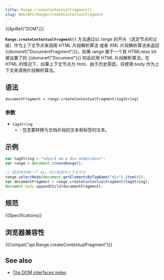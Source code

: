 ```yaml
---
title: Range.createContextualFragment()
slug: Web/API/Range/createContextualFragment
---
```


{{ApiRef("DOM")}}

**`Range.createContextualFragment()`** 方法通过以 range 的开头（选定节点的父级）作为上下文节点来调用 HTML 片段解析算法 或者 XML 片段解析算法来返回 {{domxref("DocumentFragment")}}。如果 range 属于一个其 HTMLness bit 被设置了的 {{domxref("Document")}} 则会应用 HTML 片段解析算法。在 HTML 的情况下，如果上下文节点为 html，由于历史原因，将使用 body 作为上下文来调用片段解析算法。

## 语法

```plain
documentFragment = range.createContextualFragment(tagString)
```

### 参数

- `tagString`
  - : 包含要转换为文档片段的文本和标签的文本。

## 示例

```js
var tagString = "<div>I am a div node</div>";
var range = document.createRange();

// 使文档中第一个 div 的父级成为上下文节点
range.selectNode(document.getElementsByTagName("div").item(0));
var documentFragment = range.createContextualFragment(tagString);
document.body.appendChild(documentFragment);
```

## 规范

{{Specifications}}

## 浏览器兼容性

{{Compat("api.Range.createContextualFragment")}}

## See also

- [The DOM interfaces index](/zh-CN/docs/DOM/DOM_Reference)
